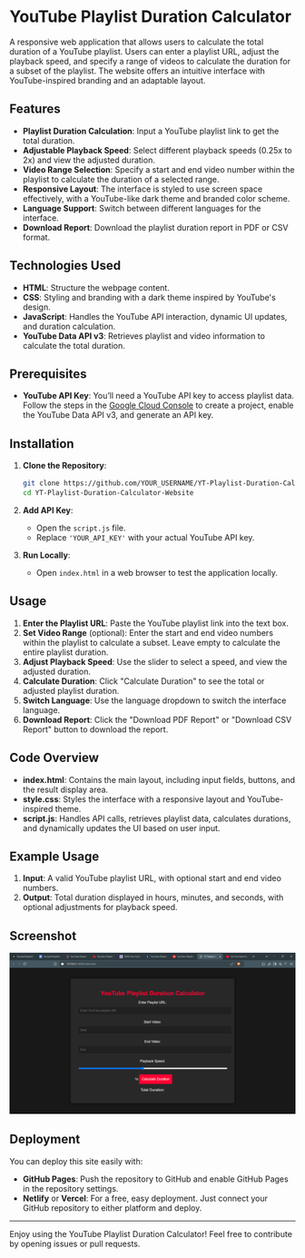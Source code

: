 # YouTube Playlist Duration Calculator

A responsive web application that allows users to calculate the total duration of a YouTube playlist. Users can enter a playlist URL, adjust the playback speed, and specify a range of videos to calculate the duration for a subset of the playlist. The website offers an intuitive interface with YouTube-inspired branding and an adaptable layout.

## Features

- **Playlist Duration Calculation**: Input a YouTube playlist link to get the total duration.
- **Adjustable Playback Speed**: Select different playback speeds (0.25x to 2x) and view the adjusted duration.
- **Video Range Selection**: Specify a start and end video number within the playlist to calculate the duration of a selected range.
- **Responsive Layout**: The interface is styled to use screen space effectively, with a YouTube-like dark theme and branded color scheme.
- **Language Support**: Switch between different languages for the interface.
- **Download Report**: Download the playlist duration report in PDF or CSV format.

## Technologies Used

- **HTML**: Structure the webpage content.
- **CSS**: Styling and branding with a dark theme inspired by YouTube's design.
- **JavaScript**: Handles the YouTube API interaction, dynamic UI updates, and duration calculation.
- **YouTube Data API v3**: Retrieves playlist and video information to calculate the total duration.

## Prerequisites

- **YouTube API Key**: You’ll need a YouTube API key to access playlist data. Follow the steps in the [Google Cloud Console](https://console.cloud.google.com/) to create a project, enable the YouTube Data API v3, and generate an API key.

## Installation

1. **Clone the Repository**:
    ```bash
    git clone https://github.com/YOUR_USERNAME/YT-Playlist-Duration-Calculator-Website.git
    cd YT-Playlist-Duration-Calculator-Website
    ```

2. **Add API Key**:
    - Open the `script.js` file.
    - Replace `'YOUR_API_KEY'` with your actual YouTube API key.

3. **Run Locally**:
    - Open `index.html` in a web browser to test the application locally.

## Usage

1. **Enter the Playlist URL**: Paste the YouTube playlist link into the text box.
2. **Set Video Range** (optional): Enter the start and end video numbers within the playlist to calculate a subset. Leave empty to calculate the entire playlist duration.
3. **Adjust Playback Speed**: Use the slider to select a speed, and view the adjusted duration.
4. **Calculate Duration**: Click "Calculate Duration" to see the total or adjusted playlist duration.
5. **Switch Language**: Use the language dropdown to switch the interface language.
6. **Download Report**: Click the "Download PDF Report" or "Download CSV Report" button to download the report.

## Code Overview

- **index.html**: Contains the main layout, including input fields, buttons, and the result display area.
- **style.css**: Styles the interface with a responsive layout and YouTube-inspired theme.
- **script.js**: Handles API calls, retrieves playlist data, calculates durations, and dynamically updates the UI based on user input.

## Example Usage

1. **Input**: A valid YouTube playlist URL, with optional start and end video numbers.
2. **Output**: Total duration displayed in hours, minutes, and seconds, with optional adjustments for playback speed.

## Screenshot
![alt text](image.png)

## Deployment

You can deploy this site easily with:
- **GitHub Pages**: Push the repository to GitHub and enable GitHub Pages in the repository settings.
- **Netlify** or **Vercel**: For a free, easy deployment. Just connect your GitHub repository to either platform and deploy.

---

Enjoy using the YouTube Playlist Duration Calculator! Feel free to contribute by opening issues or pull requests.


